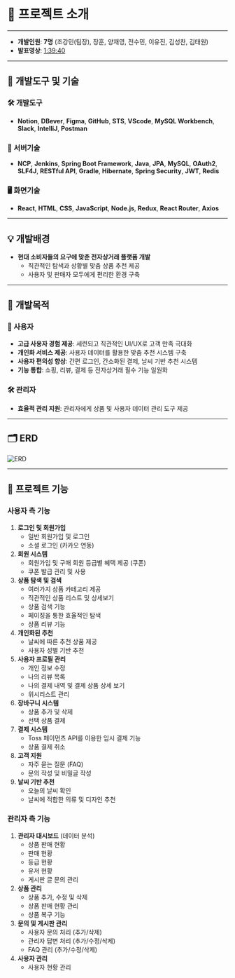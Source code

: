 # 📖 프로젝트 소개

---

- **개발인원**: **7명** (조강민(팀장), 장훈, 양재영, 전수민, 이유진, 김성찬, 김태원)
- **발표영상**: [1:39:40](https://www.youtube.com/live/0KSpFrGWGXg?si=VEBAsssOHXOPm0op)

---

## 🔧 개발도구 및 기술

### 🛠️ 개발도구
- **Notion**, **DBever**, **Figma**, **GitHub**, **STS**, **VScode**, **MySQL Workbench**, **Slack**, **IntelliJ**, **Postman**

### 📡 서버기술
- **NCP**, **Jenkins**, **Spring Boot Framework**, **Java**, **JPA**, **MySQL**, **OAuth2**, **SLF4J**, **RESTful API**, **Gradle**, **Hibernate**, **Spring Security**, **JWT**, **Redis**

### 🖥️ 화면기술
- **React**, **HTML**, **CSS**, **JavaScript**, **Node.js**, **Redux**, **React Router**, **Axios**

---

## 💡 개발배경

- **현대 소비자들의 요구에 맞춘 전자상거래 플랫폼 개발**
  - 직관적인 탐색과 상황별 맞춤 상품 추천 제공
  - 사용자 및 판매자 모두에게 편리한 환경 구축

---

## 🎯 개발목적

### 👤 사용자
- **고급 사용자 경험 제공**: 세련되고 직관적인 UI/UX로 고객 만족 극대화
- **개인화 서비스 제공**: 사용자 데이터를 활용한 맞춤 추천 시스템 구축
- **사용자 편의성 향상**: 간편 로그인, 간소화된 결제, 날씨 기반 추천 시스템
- **기능 통합**: 쇼핑, 리뷰, 결제 등 전자상거래 필수 기능 일원화

### 🛠️ 관리자
- **효율적 관리 지원**: 관리자에게 상품 및 사용자 데이터 관리 도구 제공

---

## 🗂️ ERD

![ERD](https://prod-files-secure.s3.us-west-2.amazonaws.com/53d2e805-8f74-4469-aded-00c8d6d94ea2/da1dc9df-a281-408b-8b44-62a83ac85d44/image.png)

---

## 🚀 프로젝트 기능

### 사용자 측 기능

1. **로그인 및 회원가입**
    - 일반 회원가입 및 로그인
    - 소셜 로그인 (카카오 연동)
2. **회원 시스템**
    - 회원가입 및 구매 회원 등급별 혜택 제공 (쿠폰)
    - 쿠폰 발급 관리 및 사용
3. **상품 탐색 및 검색**
    - 여러가지 상품 카테고리 제공
    - 직관적인 상품 리스트 및 상세보기
    - 상품 검색 기능
    - 페이징을 통한 효율적인 탐색
    - 상품 리뷰 기능
4. **개인화된 추천**
    - 날씨에 따른 추천 상품 제공
    - 사용자 성별 기반 추천
5. **사용자 프로필 관리**
    - 개인 정보 수정
    - 나의 리뷰 목록
    - 나의 결제 내역 및 결제 상품 상세 보기
    - 위시리스트 관리
6. **장바구니 시스템**
    - 상품 추가 및 삭제
    - 선택 상품 결제
7. **결제 시스템**
    - Toss 페이먼츠 API를 이용한 임시 결제 기능
    - 상품 결제 취소
8. **고객 지원**
    - 자주 묻는 질문 (FAQ)
    - 문의 작성 및 비밀글 작성
9. **날씨 기반 추천**
    - 오늘의 날씨 확인
    - 날씨에 적합한 의류 및 디자인 추천

### 관리자 측 기능

1. **관리자 대시보드** (데이터 분석)
    - 상품 판매 현황
    - 판매 현황
    - 등급 현황
    - 유저 현황
    - 게시판 글 문의 관리
2. **상품 관리**
    - 상품 추가, 수정 및 삭제
    - 상품 판매 현황 관리
    - 상품 복구 기능
3. **문의 및 게시판 관리**
    - 사용자 문의 처리 (추가/삭제)
    - 관리자 답변 처리 (추가/수정/삭제)
    - FAQ 관리 (추가/수정/삭제)
4. **사용자 관리**
    - 사용자 현황 관리
